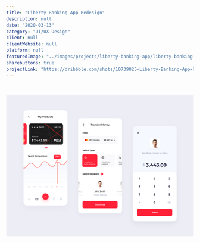 ```yaml
---
title: "Liberty Banking App Redesign"
description: null
date: "2020-03-13"
category: "UI/UX Design"
client: null
clientWebsite: null
platform: null
featuredImage: "../images/projects/liberty-banking-app/liberty-banking-app.png"
sharebuttons: true
projectLink: "https://dribbble.com/shots/10739025-Liberty-Banking-App-Redesign"
---
```


<br />

![Screens 2](../images/projects/liberty-banking-app/liberty-banking-app-screens2.png)